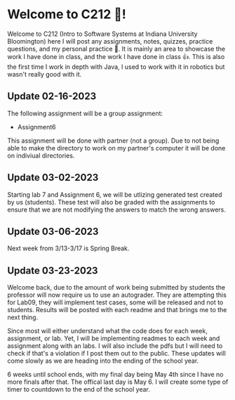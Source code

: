 # Welcome to C212 🙂!

Welcome to C212 (Intro to Software Systems at Indiana University Bloomington) here I will post any assignments, notes, quizzes, practice questions, and my personal practice 📝. It is mainly an area to showcase the work I have done in class, and the work I have done in class 👍. This is also the first time I work in depth with Java, I used to work with it in robotics but wasn't really good with it. 

## Update 02-16-2023

The following assignment will be a group assignment:

- Assignment6

This assignment will be done with partner (not a group). Due to not being able to make the directory to work on my partner's computer it will be done on indiviual directories.

## Update 03-02-2023

Starting lab 7 and Assignment 6, we will be utlizing generated test created by us (students). These test will also be graded with the assignments to ensure that we are not modifying the answers to match the wrong answers. 

## Update 03-06-2023

Next week from 3/13-3/17 is Spring Break.

## Update 03-23-2023 

Welcome back, due to the amount of work being submitted by students the professor will now require us to use an autograder. They are attempting this for Lab09, they will implement test cases, some will be released and not to students. Results will be posted with each readme and that brings me to the next thing.

Since most will either understand what the code does for each week, assignment, or lab. Yet, I will be implementing readmes to each week and assignment along with an labs. I will also include the pdfs but I will need to check if that's a violation if I post them out to the public. These updates will come slowly as we are heading into the ending of the school year. 

6 weeks until school ends, with my final day being May 4th since I have no more finals after that. The offical last day is May 6. I will create some type of timer to countdown to the end of the school year.
